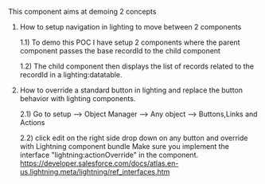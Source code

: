 This component aims at demoing 2 concepts

1) How to setup navigation in lighting to move between 2 components

	1.1) To demo this POC I have setup 2 components where the parent component passes the base recordId to the child component 
	
	1.2) The child component then displays the list of records related to the recordId in a lighting:datatable.
	
2) How to override a standard button in lighting and replace the button behavior with lighting components.

	2.1) Go to setup --> Object Manager --> Any object --> Buttons,Links and Actions 
	
	2.2) click edit on the right side drop down on any button and override with Lightning component bundle 
		Make sure you implement the interface "lightning:actionOverride" in the component.
		https://developer.salesforce.com/docs/atlas.en-us.lightning.meta/lightning/ref_interfaces.htm
		
